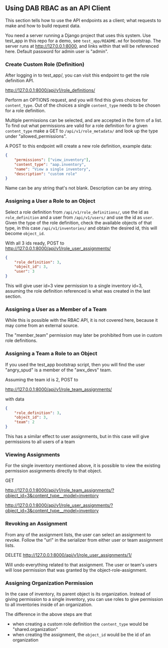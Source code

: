 ## Using DAB RBAC as an API Client

This section tells how to use the API endpoints as a client;
what requests to make and how to build request data.

You need a server running a Django project that uses this system.
Use test_app in this repo for a demo, see `test_app/README.md` for bootstrap.
The server runs at http://127.0.0.1:8000, and links within that will be referenced here.
Default password for admin user is "admin".

### Create Custom Role (Definition)

After logging in to test_app/, you can visit this endpoint to get the role definition API.

http://127.0.0.1:8000/api/v1/role_definitions/

Perform an OPTIONS request, and you will find this gives choices for `content_type`.
Out of the choices a single `content_type` needs to be chosen for a role definition.

Multiple permissions can be selected, and are accepted in the form of a list.
To find out what permissions are valid for a role definition for a given `content_type`
make a GET to `/api/v1/role_metadata/` and look up the type under "allowed_permissions".

A POST to this endpoint will create a new role definition, example data:

```json
{
    "permissions": ["view_inventory"],
    "content_type": "aap.inventory",
    "name": "View a single inventory",
    "description": "custom role"
}
```

Name can be any string that's not blank. Description can be any string.

### Assigning a User a Role to an Object

Select a role definition from `/api/v1/role_definitions/`, use the id as `role_definition`
and a user from `/api/v1/users/` and use the id as `user`.
Given the type of the role definition, check the available objects of that type,
in this case `/api/v1/inventories/` and obtain the desired id, this will become `object_id`.

With all 3 ids ready, POST to http://127.0.0.1:8000/api/v1/role_user_assignments/

```json
{
    "role_definition": 3,
    "object_id": 3,
    "user": 3
}
```

This will give user id=3 view permission to a single inventory id=3, assuming the role definition
referenced is what was created in the last section.

### Assigning a User as a Member of a Team

While this is possible with the RBAC API, it is not covered here,
because it may come from an external source.

The "member_team" permission may later be prohibited from use in custom role definitions.

### Assigning a Team a Role to an Object

If you used the test_app bootstrap script, then you will find the user "angry_spud"
is a member of the "awx_devs" team.

Assuming the team id is 2, POST to

http://127.0.0.1:8000/api/v1/role_team_assignments/

with data

```json
{
    "role_definition": 3,
    "object_id": 3,
    "team": 2
}
```

This has a similar effect to user assignments, but in this case will give
permissions to all users of a team

### Viewing Assignments

For the single inventory mentioned above, it is possible to view the existing permission
assignments directly to that object.

GET

http://127.0.0.1:8000/api/v1/role_team_assignments/?object_id=3&content_type__model=inventory

http://127.0.0.1:8000/api/v1/role_user_assignments/?object_id=3&content_type__model=inventory

### Revoking an Assignment

From any of the assignment lists, the user can select an assignment to revoke.
Follow the "url" in the serializer from either user or team assignment lists.

DELETE http://127.0.0.1:8000/api/v1/role_user_assignments/1/

Will undo everything related to that assignment.
The user or team's users will lose permission that was granted by the object-role-assignment.

### Assigning Organization Permission

In the case of inventory, its parent object is its organization.
Instead of giving permission to a single inventory, you can use roles to give
permission to all inventories inside of an organization.

The difference in the above steps are that
- when creating a custom role definition the `content_type` would be "shared.organization"
- when creating the assignment, the `object_id` would be the id of an organization
